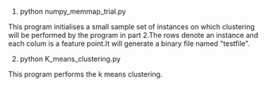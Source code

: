1) python numpy_memmap_trial.py

This program initialises a small sample set of instances on which clustering will be performed by the program in part 2.The rows denote an instance and each colum is a feature point.It will generate a binary file named "testfile".

2) python K_means_clustering.py

This program performs the k means clustering.
